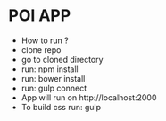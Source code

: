 # POI APP
- How to run ?
- clone repo
- go to cloned directory
- run: npm install
- run: bower install
- run: gulp connect
- App will run on http://localhost:2000
- To build css run: gulp
